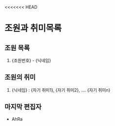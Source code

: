 <<<<<<< HEAD
# 조원과 취미목록
## 조원 목록
1. {조원번호} - {닉네임}

## 조원의 취미
1. {닉네임} : {자기 취미1}, {자기 취미2}, .... {자기 취미n}

## 마지막 편집자
- AhRa
